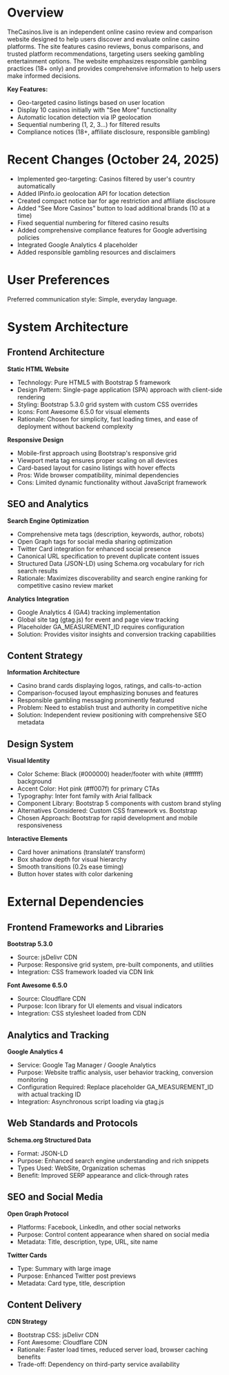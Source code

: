 # Overview

TheCasinos.live is an independent online casino review and comparison website designed to help users discover and evaluate online casino platforms. The site features casino reviews, bonus comparisons, and trusted platform recommendations, targeting users seeking gambling entertainment options. The website emphasizes responsible gambling practices (18+ only) and provides comprehensive information to help users make informed decisions.

**Key Features:**
- Geo-targeted casino listings based on user location
- Display 10 casinos initially with "See More" functionality
- Automatic location detection via IP geolocation
- Sequential numbering (1, 2, 3...) for filtered results
- Compliance notices (18+, affiliate disclosure, responsible gambling)

# Recent Changes (October 24, 2025)

- Implemented geo-targeting: Casinos filtered by user's country automatically
- Added IPinfo.io geolocation API for location detection
- Created compact notice bar for age restriction and affiliate disclosure
- Added "See More Casinos" button to load additional brands (10 at a time)
- Fixed sequential numbering for filtered casino results
- Added comprehensive compliance features for Google advertising policies
- Integrated Google Analytics 4 placeholder
- Added responsible gambling resources and disclaimers

# User Preferences

Preferred communication style: Simple, everyday language.

# System Architecture

## Frontend Architecture

**Static HTML Website**
- Technology: Pure HTML5 with Bootstrap 5 framework
- Design Pattern: Single-page application (SPA) approach with client-side rendering
- Styling: Bootstrap 5.3.0 grid system with custom CSS overrides
- Icons: Font Awesome 6.5.0 for visual elements
- Rationale: Chosen for simplicity, fast loading times, and ease of deployment without backend complexity

**Responsive Design**
- Mobile-first approach using Bootstrap's responsive grid
- Viewport meta tag ensures proper scaling on all devices
- Card-based layout for casino listings with hover effects
- Pros: Wide browser compatibility, minimal dependencies
- Cons: Limited dynamic functionality without JavaScript framework

## SEO and Analytics

**Search Engine Optimization**
- Comprehensive meta tags (description, keywords, author, robots)
- Open Graph tags for social media sharing optimization
- Twitter Card integration for enhanced social presence
- Canonical URL specification to prevent duplicate content issues
- Structured Data (JSON-LD) using Schema.org vocabulary for rich search results
- Rationale: Maximizes discoverability and search engine ranking for competitive casino review market

**Analytics Integration**
- Google Analytics 4 (GA4) tracking implementation
- Global site tag (gtag.js) for event and page view tracking
- Placeholder GA_MEASUREMENT_ID requires configuration
- Solution: Provides visitor insights and conversion tracking capabilities

## Content Strategy

**Information Architecture**
- Casino brand cards displaying logos, ratings, and calls-to-action
- Comparison-focused layout emphasizing bonuses and features
- Responsible gambling messaging prominently featured
- Problem: Need to establish trust and authority in competitive niche
- Solution: Independent review positioning with comprehensive SEO metadata

## Design System

**Visual Identity**
- Color Scheme: Black (#000000) header/footer with white (#ffffff) background
- Accent Color: Hot pink (#ff007f) for primary CTAs
- Typography: Inter font family with Arial fallback
- Component Library: Bootstrap 5 components with custom brand styling
- Alternatives Considered: Custom CSS framework vs. Bootstrap
- Chosen Approach: Bootstrap for rapid development and mobile responsiveness

**Interactive Elements**
- Card hover animations (translateY transform)
- Box shadow depth for visual hierarchy
- Smooth transitions (0.2s ease timing)
- Button hover states with color darkening

# External Dependencies

## Frontend Frameworks and Libraries

**Bootstrap 5.3.0**
- Source: jsDelivr CDN
- Purpose: Responsive grid system, pre-built components, and utilities
- Integration: CSS framework loaded via CDN link

**Font Awesome 6.5.0**
- Source: Cloudflare CDN
- Purpose: Icon library for UI elements and visual indicators
- Integration: CSS stylesheet loaded from CDN

## Analytics and Tracking

**Google Analytics 4**
- Service: Google Tag Manager / Google Analytics
- Purpose: Website traffic analysis, user behavior tracking, conversion monitoring
- Configuration Required: Replace placeholder GA_MEASUREMENT_ID with actual tracking ID
- Integration: Asynchronous script loading via gtag.js

## Web Standards and Protocols

**Schema.org Structured Data**
- Format: JSON-LD
- Purpose: Enhanced search engine understanding and rich snippets
- Types Used: WebSite, Organization schemas
- Benefit: Improved SERP appearance and click-through rates

## SEO and Social Media

**Open Graph Protocol**
- Platforms: Facebook, LinkedIn, and other social networks
- Purpose: Control content appearance when shared on social media
- Metadata: Title, description, type, URL, site name

**Twitter Cards**
- Type: Summary with large image
- Purpose: Enhanced Twitter post previews
- Metadata: Card type, title, description

## Content Delivery

**CDN Strategy**
- Bootstrap CSS: jsDelivr CDN
- Font Awesome: Cloudflare CDN
- Rationale: Faster load times, reduced server load, browser caching benefits
- Trade-off: Dependency on third-party service availability